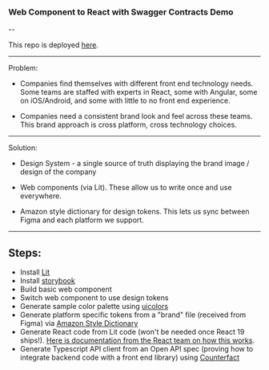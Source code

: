 ### Web Component to React with Swagger Contracts Demo 

-- 

This repo is deployed [here](https://kameronkales.com/alaska-demo). 

---

Problem: 

- Companies find themselves with different front end technology needs. Some teams are staffed with experts in React, some with Angular, some on iOS/Android, and some with little to no front end experience. 

- Companies need a consistent brand look and feel across these teams. This brand approach is cross platform, cross technology choices. 

---

Solution: 

- Design System - a single source of truth displaying the brand image / design of the company 

- Web components (via Lit). These allow us to write once and use everywhere. 

- Amazon style dictionary for design tokens. This lets us sync between Figma and each platform we support. 

---


## Steps: 

- Install [Lit](https://lit.dev) 
- Install [storybook](https://storybook.js.org/)
- Build basic web component 
- Switch web component to use design tokens 
- Generate sample color palette using [uicolors](https://uicolors.app/create)
- Generate platform specific tokens from a "brand" file (received from Figma) via [Amazon Style Dictionary](https://amzn.github.io/style-dictionary/#/)
- Generate React code from Lit code (won't be needed once React 19 ships!). [Here is documentation from the React team on how this works](https://react.dev/reference/react-dom/components#custom-html-elements).
- Generate Typescript API client from an Open API spec (proving how to integrate backend code with a front end library) using [Counterfact](https://counterfact.dev/)
